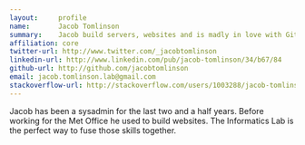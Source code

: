 ```yaml
---
layout:     profile
name:       Jacob Tomlinson
summary:    Jacob build servers, websites and is madly in love with GitHub.
affiliation: core
twitter-url: http://www.twitter.com/_jacobtomlinson
linkedin-url: http://www.linkedin.com/pub/jacob-tomlinson/34/b67/84
github-url: http://github.com/jacobtomlinson
email: jacob.tomlinson.lab@gmail.com
stackoverflow-url: http://stackoverflow.com/users/1003288/jacob-tomlinson
---
```


Jacob has been a sysadmin for the last two and a half years. Before working for
the Met Office he used to build websites. The Informatics Lab is the perfect
way to fuse those skills together.
